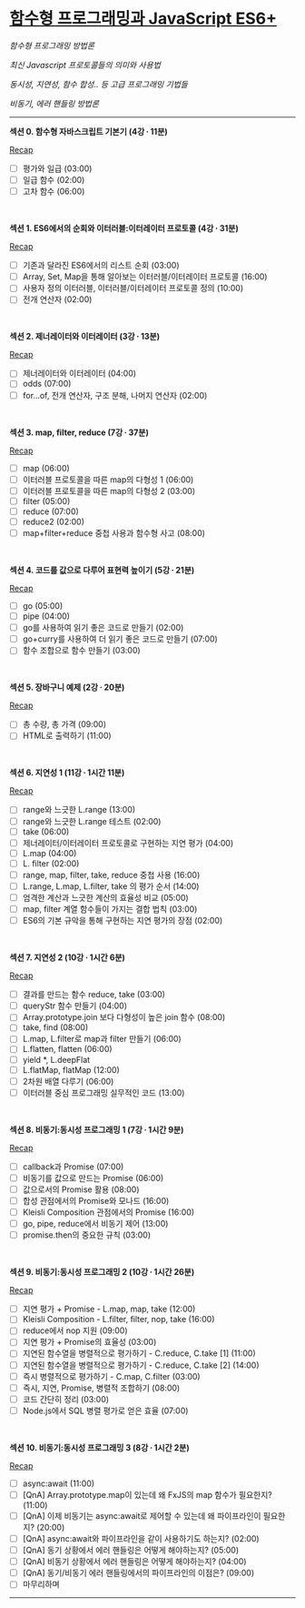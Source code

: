 # [함수형 프로그래밍과 JavaScript ES6+](https://www.inflearn.com/course/functional-es6)

_함수형 프로그래밍 방법론_

_최신 Javascript 프로토콜들의 의미와 사용법_

_동시성, 지연성, 함수 합성.. 등 고급 프로그래밍
기법들_

_비동기, 에러 핸들링 방법론_

---

**섹션 0. 함수형 자바스크립트 기본기 (4강 ∙ 11분)**

[Recap](docs/Section00/readme.md)

- [ ] 평가와 일급 (03:00)
- [ ] 일급 함수 (02:00)
- [ ] 고차 함수 (06:00)

<br />

**섹션 1. ES6에서의 순회와 이터러블:이터레이터 프로토콜 (4강 ∙ 31분)**

[Recap](docs/Section01/readme.md)

- [ ] 기존과 달라진 ES6에서의 리스트 순회 (03:00)
- [ ] Array, Set, Map을 통해 알아보는 이터러블/이터레이터 프로토콜 (16:00)
- [ ] 사용자 정의 이터러블, 이터러블/이터레이터 프로토콜 정의 (10:00)
- [ ] 전개 연산자 (02:00)

<br />

**섹션 2. 제너레이터와 이터레이터 (3강 ∙ 13분)**

[Recap](docs/Section02/readme.md)

- [ ] 제너레이터와 이터레이터 (04:00)
- [ ] odds (07:00)
- [ ] for...of, 전개 연산자, 구조 분해, 나머지 연산자 (02:00)

<br />

**섹션 3. map, filter, reduce (7강 ∙ 37분)**

[Recap](docs/Section03/readme.md)

- [ ] map (06:00)
- [ ] 이터러블 프로토콜을 따른 map의 다형성 1 (06:00)
- [ ] 이터러블 프로토콜을 따른 map의 다형성 2 (03:00)
- [ ] filter (05:00)
- [ ] reduce (07:00)
- [ ] reduce2 (02:00)
- [ ] map+filter+reduce 중첩 사용과 함수형 사고 (08:00)

<br />

**섹션 4. 코드를 값으로 다루어 표현력 높이기 (5강 ∙ 21분)**

[Recap](docs/Section04/readme.md)

- [ ] go (05:00)
- [ ] pipe (04:00)
- [ ] go를 사용하여 읽기 좋은 코드로 만들기 (02:00)
- [ ] go+curry를 사용하여 더 읽기 좋은 코드로 만들기 (07:00)
- [ ] 함수 조합으로 함수 만들기 (03:00)

<br />

**섹션 5. 장바구니 예제 (2강 ∙ 20분)**

[Recap](docs/Section05/readme.md)

- [ ] 총 수량, 총 가격 (09:00)
- [ ] HTML로 출력하기 (11:00)

<br />

**섹션 6. 지연성 1 (11강 ∙ 1시간 11분)**

[Recap](docs/Section06/readme.md)

- [ ] range와 느긋한 L.range (13:00)
- [ ] range와 느긋한 L.range 테스트 (02:00)
- [ ] take (06:00)
- [ ] 제너레이터/이터레이터 프로토콜로 구현하는 지연 평가 (04:00)
- [ ] L.map (04:00)
- [ ] L. filter (02:00)
- [ ] range, map, filter, take, reduce 중첩 사용 (16:00)
- [ ] L.range, L.map, L.filter, take 의 평가 순서 (14:00)
- [ ] 엄격한 계산과 느긋한 계산의 효율성 비교 (05:00)
- [ ] map, filter 계열 함수들이 가지는 결합 법칙 (03:00)
- [ ] ES6의 기본 규악을 통해 구현하는 지연 평가의 장점 (02:00)

<br />

**섹션 7. 지연성 2 (10강 ∙ 1시간 6분)**

[Recap](docs/Section07/readme.md)

- [ ] 결과를 만드는 함수 reduce, take (03:00)
- [ ] queryStr 함수 만들기 (04:00)
- [ ] Array.prototype.join 보다 다형성이 높은 join 함수 (08:00)
- [ ] take, find (08:00)
- [ ] L.map, L.filter로 map과 filter 만들기 (06:00)
- [ ] L.flatten, flatten (06:00)
- [ ] yield \*, L.deepFlat
- [ ] L.flatMap, flatMap (12:00)
- [ ] 2차원 배열 다루기 (06:00)
- [ ] 이터러블 중심 프로그래밍 실무적인 코드 (13:00)

<br />

**섹션 8. 비동기:동시성 프로그래밍 1 (7강 ∙ 1시간 9분)**

[Recap](docs/Section08/readme.md)

- [ ] callback과 Promise (07:00)
- [ ] 비동기를 값으로 만드는 Promise (06:00)
- [ ] 값으로서의 Promise 활용 (08:00)
- [ ] 합성 관점에서의 Promise와 모나드 (16:00)
- [ ] Kleisli Composition 관점에서의 Promise (16:00)
- [ ] go, pipe, reduce에서 비동기 제어 (13:00)
- [ ] promise.then의 중요한 규칙 (03:00)

<br />

**섹션 9. 비동기:동시성 프로그래밍 2 (10강 ∙ 1시간 26분)**

[Recap](docs/Section09/readme.md)

- [ ] 지연 평가 + Promise - L.map, map, take (12:00)
- [ ] Kleisli Composition - L.filter, filter, nop, take (16:00)
- [ ] reduce에서 nop 지원 (09:00)
- [ ] 지연 평가 + Promise의 효율성 (03:00)
- [ ] 지연된 함수열을 병렬적으로 평가하기 - C.reduce, C.take [1] (11:00)
- [ ] 지연된 함수열을 병렬적으로 평가하기 - C.reduce, C.take [2] (14:00)
- [ ] 즉시 병렬적으로 평가하기 - C.map, C.filter (03:00)
- [ ] 즉시, 지연, Promise, 병렬적 조합하기 (08:00)
- [ ] 코드 간단히 정리 (03:00)
- [ ] Node.js에서 SQL 병렬 평가로 얻은 효율 (07:00)

<br />

**섹션 10. 비동기:동시성 프로그래밍 3 (8강 ∙ 1시간 2분)**

[Recap](docs/Section10/readme.md)

- [ ] async:await (11:00)
- [ ] [QnA] Array.prototype.map이 있는데 왜 FxJS의 map 함수가 필요한지? (11:00)
- [ ] [QnA] 이제 비동기는 async:await로 제어할 수 있는데 왜 파이프라인이 필요한지? (20:00)
- [ ] [QnA] async:await와 파이프라인을 같이 사용하기도 하는지? (02:00)
- [ ] [QnA] 동기 상황에서 에러 핸들링은 어떻게 해야하는지? (05:00)
- [ ] [QnA] 비동기 상황에서 에러 핸들링은 어떻게 해야하는지? (04:00)
- [ ] [QnA] 동기/비동기 에러 핸들링에서의 파이프라인의 이점은? (09:00)
- [ ] 마무리하며

---

